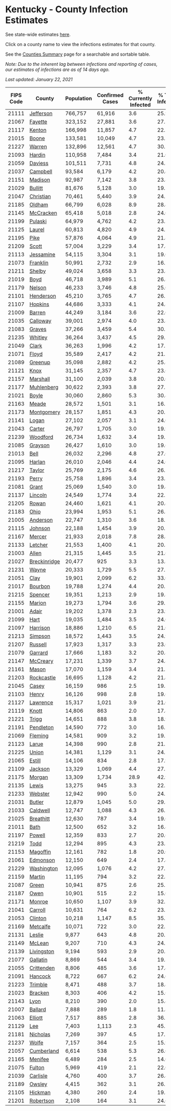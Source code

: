 # Kentucky - County Infection Estimates

See state-wide estimates [here](/infections/us-ky).

Click on a county name to view the infections estimates for that county.

See the [Counties Summary](/infections/summary-counties) page for a searchable and sortable table.

*Note: Due to the inherent lag between infections and reporting of cases, our estimates of infections are as of 14 days ago.*

*Last updated: January 22, 2021*

|   FIPS Code |                       County |   Population |   Confirmed Cases |   % Currently Infected |   % Total Infected |
|-------------|------------------------------|--------------|-------------------|------------------------|--------------------|
|       21111 |       [Jefferson](jefferson) |      766,757 |            61,916 |                    3.6 |               25.9 |
|       21067 |           [Fayette](fayette) |      323,152 |            27,881 |                    3.6 |               27.1 |
|       21117 |             [Kenton](kenton) |      166,998 |            11,857 |                    4.7 |               22.7 |
|       21015 |               [Boone](boone) |      133,581 |            10,049 |                    4.7 |               23.7 |
|       21227 |             [Warren](warren) |      132,896 |            12,561 |                    4.7 |               30.7 |
|       21093 |             [Hardin](hardin) |      110,958 |             7,484 |                    3.4 |               21.0 |
|       21059 |           [Daviess](daviess) |      101,511 |             7,731 |                    4.8 |               24.3 |
|       21037 |         [Campbell](campbell) |       93,584 |             6,179 |                    4.2 |               20.4 |
|       21151 |           [Madison](madison) |       92,987 |             7,142 |                    3.8 |               23.8 |
|       21029 |           [Bullitt](bullitt) |       81,676 |             5,128 |                    3.0 |               19.7 |
|       21047 |       [Christian](christian) |       70,461 |             5,440 |                    3.9 |               24.2 |
|       21185 |             [Oldham](oldham) |       66,799 |             6,028 |                    8.9 |               28.4 |
|       21145 |       [McCracken](mccracken) |       65,418 |             5,018 |                    2.8 |               24.0 |
|       21199 |           [Pulaski](pulaski) |       64,979 |             4,762 |                    4.2 |               23.3 |
|       21125 |             [Laurel](laurel) |       60,813 |             4,820 |                    4.9 |               24.5 |
|       21195 |                 [Pike](pike) |       57,876 |             4,064 |                    4.9 |               21.8 |
|       21209 |               [Scott](scott) |       57,004 |             3,229 |                    3.4 |               17.8 |
|       21113 |       [Jessamine](jessamine) |       54,115 |             3,304 |                    3.1 |               19.0 |
|       21073 |         [Franklin](franklin) |       50,991 |             2,732 |                    2.9 |               16.7 |
|       21211 |             [Shelby](shelby) |       49,024 |             3,658 |                    3.3 |               23.8 |
|       21019 |                 [Boyd](boyd) |       46,718 |             3,989 |                    5.1 |               26.8 |
|       21179 |             [Nelson](nelson) |       46,233 |             3,746 |                    4.8 |               25.0 |
|       21101 |       [Henderson](henderson) |       45,210 |             3,765 |                    4.7 |               26.1 |
|       21107 |           [Hopkins](hopkins) |       44,686 |             3,333 |                    4.1 |               24.8 |
|       21009 |             [Barren](barren) |       44,249 |             3,184 |                    3.6 |               22.0 |
|       21035 |         [Calloway](calloway) |       39,001 |             2,974 |                    4.0 |               23.8 |
|       21083 |             [Graves](graves) |       37,266 |             3,459 |                    5.4 |               30.2 |
|       21235 |           [Whitley](whitley) |       36,264 |             3,437 |                    4.5 |               29.2 |
|       21049 |               [Clark](clark) |       36,263 |             1,996 |                    4.2 |               17.5 |
|       21071 |               [Floyd](floyd) |       35,589 |             2,417 |                    4.2 |               21.1 |
|       21089 |           [Greenup](greenup) |       35,098 |             2,882 |                    4.2 |               25.8 |
|       21121 |                 [Knox](knox) |       31,145 |             2,357 |                    4.7 |               23.6 |
|       21157 |         [Marshall](marshall) |       31,100 |             2,039 |                    3.8 |               20.6 |
|       21177 |     [Muhlenberg](muhlenberg) |       30,622 |             2,393 |                    3.8 |               27.5 |
|       21021 |               [Boyle](boyle) |       30,060 |             2,860 |                    5.3 |               30.4 |
|       21163 |               [Meade](meade) |       28,572 |             1,501 |                    3.1 |               16.2 |
|       21173 |     [Montgomery](montgomery) |       28,157 |             1,851 |                    4.3 |               20.5 |
|       21141 |               [Logan](logan) |       27,102 |             2,057 |                    3.1 |               24.0 |
|       21043 |             [Carter](carter) |       26,797 |             1,705 |                    3.0 |               19.9 |
|       21239 |         [Woodford](woodford) |       26,734 |             1,632 |                    3.4 |               19.2 |
|       21085 |           [Grayson](grayson) |       26,427 |             1,610 |                    3.0 |               19.6 |
|       21013 |                 [Bell](bell) |       26,032 |             2,296 |                    4.8 |               27.6 |
|       21095 |             [Harlan](harlan) |       26,010 |             2,046 |                    4.4 |               24.6 |
|       21217 |             [Taylor](taylor) |       25,769 |             2,175 |                    4.6 |               26.5 |
|       21193 |               [Perry](perry) |       25,758 |             1,896 |                    3.4 |               23.3 |
|       21081 |               [Grant](grant) |       25,069 |             1,540 |                    3.0 |               19.4 |
|       21137 |           [Lincoln](lincoln) |       24,549 |             1,774 |                    3.4 |               22.7 |
|       21205 |               [Rowan](rowan) |       24,460 |             1,621 |                    4.1 |               20.4 |
|       21183 |                 [Ohio](ohio) |       23,994 |             1,953 |                    5.1 |               26.3 |
|       21005 |         [Anderson](anderson) |       22,747 |             1,310 |                    3.6 |               18.1 |
|       21115 |           [Johnson](johnson) |       22,188 |             1,454 |                    3.9 |               20.5 |
|       21167 |             [Mercer](mercer) |       21,933 |             2,018 |                    7.8 |               28.8 |
|       21133 |           [Letcher](letcher) |       21,553 |             1,400 |                    4.1 |               20.3 |
|       21003 |               [Allen](allen) |       21,315 |             1,445 |                    3.5 |               21.6 |
|       21027 | [Breckinridge](breckinridge) |       20,477 |               925 |                    3.3 |               13.8 |
|       21231 |               [Wayne](wayne) |       20,333 |             1,729 |                    5.5 |               27.1 |
|       21051 |                 [Clay](clay) |       19,901 |             2,099 |                    6.2 |               33.0 |
|       21017 |           [Bourbon](bourbon) |       19,788 |             1,274 |                    4.4 |               20.2 |
|       21215 |           [Spencer](spencer) |       19,351 |             1,213 |                    2.9 |               19.8 |
|       21155 |             [Marion](marion) |       19,273 |             1,794 |                    3.6 |               29.1 |
|       21001 |               [Adair](adair) |       19,202 |             1,378 |                    2.3 |               23.9 |
|       21099 |                 [Hart](hart) |       19,035 |             1,484 |                    3.5 |               24.0 |
|       21097 |         [Harrison](harrison) |       18,886 |             1,210 |                    6.5 |               21.0 |
|       21213 |           [Simpson](simpson) |       18,572 |             1,443 |                    3.5 |               24.9 |
|       21207 |           [Russell](russell) |       17,923 |             1,317 |                    3.3 |               23.6 |
|       21079 |           [Garrard](garrard) |       17,666 |             1,183 |                    3.2 |               20.8 |
|       21147 |         [McCreary](mccreary) |       17,231 |             1,339 |                    3.7 |               24.8 |
|       21161 |               [Mason](mason) |       17,070 |             1,159 |                    3.4 |               21.2 |
|       21203 |     [Rockcastle](rockcastle) |       16,695 |             1,128 |                    4.2 |               21.4 |
|       21045 |               [Casey](casey) |       16,159 |               986 |                    2.5 |               19.3 |
|       21103 |               [Henry](henry) |       16,126 |               998 |                    2.8 |               19.6 |
|       21127 |         [Lawrence](lawrence) |       15,317 |             1,021 |                    3.9 |               21.0 |
|       21119 |               [Knott](knott) |       14,806 |               863 |                    2.0 |               17.8 |
|       21221 |               [Trigg](trigg) |       14,651 |               888 |                    3.8 |               18.9 |
|       21191 |       [Pendleton](pendleton) |       14,590 |               772 |                    3.0 |               16.5 |
|       21069 |           [Fleming](fleming) |       14,581 |               909 |                    3.2 |               19.7 |
|       21123 |               [Larue](larue) |       14,398 |               990 |                    2.8 |               21.2 |
|       21225 |               [Union](union) |       14,381 |             1,129 |                    3.1 |               24.2 |
|       21065 |             [Estill](estill) |       14,106 |               834 |                    2.8 |               17.9 |
|       21109 |           [Jackson](jackson) |       13,329 |             1,069 |                    4.4 |               27.1 |
|       21175 |             [Morgan](morgan) |       13,309 |             1,734 |                   28.9 |               42.9 |
|       21135 |               [Lewis](lewis) |       13,275 |               945 |                    3.3 |               22.7 |
|       21233 |           [Webster](webster) |       12,942 |               990 |                    5.0 |               24.2 |
|       21031 |             [Butler](butler) |       12,879 |             1,045 |                    5.0 |               29.3 |
|       21033 |         [Caldwell](caldwell) |       12,747 |             1,088 |                    4.3 |               26.5 |
|       21025 |       [Breathitt](breathitt) |       12,630 |               787 |                    3.4 |               19.6 |
|       21011 |                 [Bath](bath) |       12,500 |               652 |                    3.2 |               16.4 |
|       21197 |             [Powell](powell) |       12,359 |               833 |                    2.7 |               20.6 |
|       21219 |                 [Todd](todd) |       12,294 |               895 |                    4.3 |               23.3 |
|       21153 |         [Magoffin](magoffin) |       12,161 |               782 |                    1.8 |               20.0 |
|       21061 |         [Edmonson](edmonson) |       12,150 |               649 |                    2.4 |               17.4 |
|       21229 |     [Washington](washington) |       12,095 |             1,076 |                    4.2 |               27.5 |
|       21159 |             [Martin](martin) |       11,195 |               794 |                    3.2 |               22.3 |
|       21087 |               [Green](green) |       10,941 |               875 |                    2.6 |               25.1 |
|       21187 |                 [Owen](owen) |       10,901 |               515 |                    2.2 |               15.0 |
|       21171 |             [Monroe](monroe) |       10,650 |             1,107 |                    3.9 |               32.5 |
|       21041 |           [Carroll](carroll) |       10,631 |               764 |                    6.2 |               23.2 |
|       21053 |           [Clinton](clinton) |       10,218 |             1,147 |                    8.5 |               35.7 |
|       21169 |         [Metcalfe](metcalfe) |       10,071 |               722 |                    3.0 |               22.2 |
|       21131 |             [Leslie](leslie) |        9,877 |               643 |                    4.8 |               20.7 |
|       21149 |             [McLean](mclean) |        9,207 |               710 |                    4.3 |               24.2 |
|       21139 |     [Livingston](livingston) |        9,194 |               593 |                    2.9 |               20.3 |
|       21077 |         [Gallatin](gallatin) |        8,869 |               544 |                    3.4 |               19.3 |
|       21055 |     [Crittenden](crittenden) |        8,806 |               485 |                    3.6 |               17.4 |
|       21091 |           [Hancock](hancock) |        8,722 |               667 |                    6.2 |               24.0 |
|       21223 |           [Trimble](trimble) |        8,471 |               488 |                    3.7 |               18.4 |
|       21023 |           [Bracken](bracken) |        8,303 |               406 |                    4.2 |               15.6 |
|       21143 |                 [Lyon](lyon) |        8,210 |               390 |                    2.0 |               15.4 |
|       21007 |           [Ballard](ballard) |        7,888 |               289 |                    1.8 |               11.8 |
|       21063 |           [Elliott](elliott) |        7,517 |               885 |                    2.8 |               36.5 |
|       21129 |                   [Lee](lee) |        7,403 |             1,113 |                    2.3 |               45.7 |
|       21181 |         [Nicholas](nicholas) |        7,269 |               397 |                    4.5 |               17.1 |
|       21237 |               [Wolfe](wolfe) |        7,157 |               364 |                    2.5 |               15.9 |
|       21057 |     [Cumberland](cumberland) |        6,614 |               538 |                    5.3 |               26.0 |
|       21165 |           [Menifee](menifee) |        6,489 |               284 |                    2.5 |               14.0 |
|       21075 |             [Fulton](fulton) |        5,969 |               419 |                    2.1 |               22.0 |
|       21039 |         [Carlisle](carlisle) |        4,760 |               400 |                    3.7 |               26.4 |
|       21189 |             [Owsley](owsley) |        4,415 |               362 |                    3.1 |               26.1 |
|       21105 |           [Hickman](hickman) |        4,380 |               260 |                    2.4 |               19.3 |
|       21201 |       [Robertson](robertson) |        2,108 |               164 |                    3.1 |               24.6 |